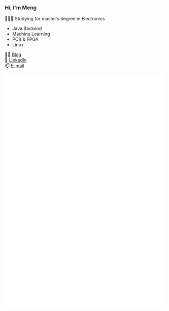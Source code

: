 ### Hi, I'm Meng  

👩🏻‍🎓 Studying for master’s degree in Electronics   

- Java Backend 
- Machine Learning    
- PCB & FPGA 
- Linux 

✍🏻 [Blog](https://mengisok.github.io)  
🌱 [LinkedIn](https://www.linkedin.com/in/mengisok/)  
📫 [E-mail](mailto:hanmengisok@gmail.com)
<!--
**mengisok/mengisok** is a ✨ _special_ ✨ repository because its `README.md` (this file) appears on your GitHub profile.

Here are some ideas to get you started:

- 🔭 I’m currently working on ...
- 🌱 I’m currently learning ...
- 👯 I’m looking to collaborate on ...
- 🤔 I’m looking for help with ...
- 💬 Ask me about ...
- 📫 How to reach me: ...
- 😄 Pronouns: ...
- ⚡ Fun fact: ...
-->

![Metrics](/github-metrics.svg)
